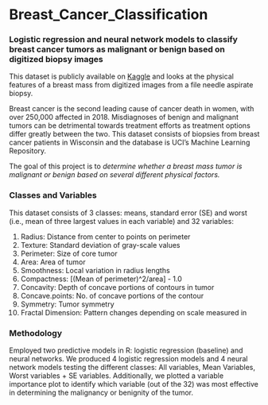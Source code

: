 # Breast_Cancer_Classification
### Logistic regression and neural network models to classify breast cancer tumors as malignant or benign based on digitized biopsy images 

This dataset is publicly available on [Kaggle](https://www.kaggle.com/uciml/breast-cancer-wisconsin-data) and looks at the physical features of a breast mass from digitized images from a file needle aspirate biopsy.

Breast cancer is the second leading cause of cancer death in women, with over 250,000 affected in 2018. Misdiagnoses of benign and malignant tumors can be detrimental towards treatment efforts as treatment options differ greatly between the two. This dataset consists of biopsies from breast cancer patients in Wisconsin and the database is UCI’s Machine Learning Repository.

The goal of this project is to _determine whether a breast mass tumor is malignant or benign based on several different physical factors._

### Classes and Variables 
This dataset consists of 3 classes: means, standard error (SE) and worst (i.e., mean of three largest values in each variable) 
and 32 variables: 
1. Radius: Distance from center to points on perimeter 
2. Texture: Standard deviation of gray-scale values 
3. Perimeter: Size of core tumor 
4. Area: Area of tumor 
5. Smoothness: Local variation in radius lengths 
6. Compactness: [(Mean of perimeter)^2/area] - 1.0 
7. Concavity: Depth of concave portions of contours in tumor 
8. Concave.points: No. of concave portions of the contour 
9. Symmetry: Tumor symmetry 
10. Fractal Dimension: Pattern changes depending on scale measured in

### Methodology
Employed two predictive models in R: logistic regression (baseline) and neural networks. We produced 4 logistic regression models and 4 neural network models testing the different classes: All variables, Mean Variables, Worst variables + SE variables. Additionally, we plotted a variable importance plot to identify which variable (out of the 32) was most effective in determining the malignancy or benignity of the tumor.

